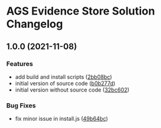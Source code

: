 # AGS Evidence Store Solution Changelog
## 1.0.0 (2021-11-08)


### Features

* add build and install scripts ([2bb08bc](Ags-EvidenceStoreSolution))
* initial version of source code ([b0b277d](Ags-EvidenceStoreSolution))
* initial version without source code ([32bc602](Ags-EvidenceStoreSolution))


### Bug Fixes

* fix minor issue in install.js ([49b64bc](Ags-EvidenceStoreSolution))
